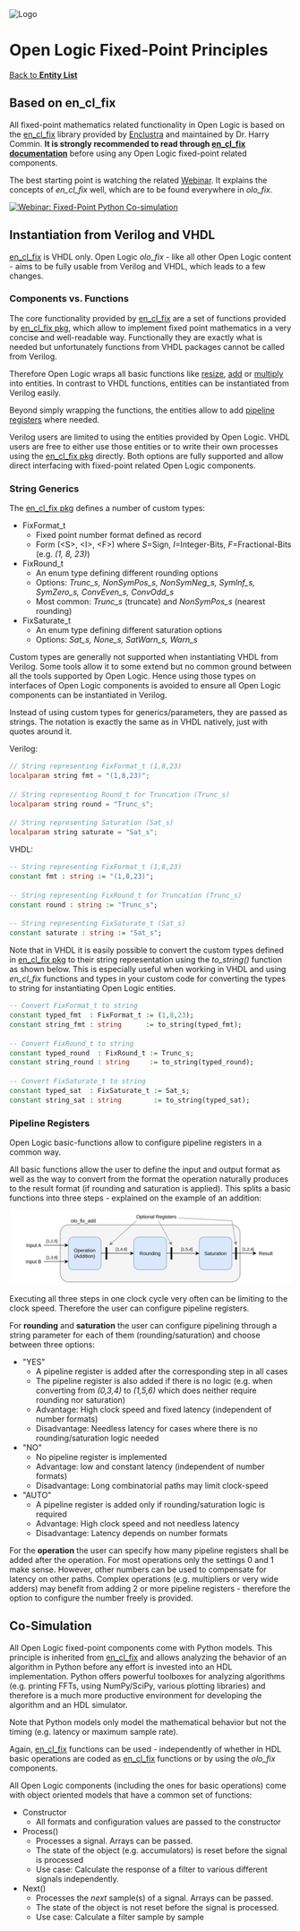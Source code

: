 <img src="../Logo.png" alt="Logo" width="400">

# Open Logic Fixed-Point Principles

[Back to **Entity List**](../EntityList.md)

## Based on en_cl_fix

All fixed-point mathematics related functionality in Open Logic is based on the
[en_cl_fix](https://github.com/enclustra/en_cl_fix) library provided by [Enclustra](https://www.enclustra.com/en/home/)
and maintained by Dr. Harry Commin. **It is strongly recommended to read through
[en_cl_fix documentation](../../3rdParty/en_cl_fix/README.md)** before using any Open Logic fixed-point related
components.

The best starting point is watching the related [Webinar](https://www.youtube.com/watch?v=DajbzQurjqI&t=346). It
explains the concepts of _en_cl_fix_ well, which are to be found everywhere in _olo_fix_.

[![Webinar: Fixed-Point Python Co-simulation](/home/oli/work/olo/open-logic/3rdParty/en_cl_fix/doc/images/Webinar.png)](https://www.youtube.com/watch?v=DajbzQurjqI&t=346)

## Instantiation from Verilog and VHDL

[en_cl_fix](https://github.com/enclustra/en_cl_fix) is VHDL only. Open Logic _olo_fix_ - like all other Open Logic
content - aims to be fully usable from Verilog and VHDL, which leads to a few changes.

### Components vs. Functions

The core functionality provided by [en_cl_fix](https://github.com/enclustra/en_cl_fix) are a set of functions provided
by [en_cl_fix pkg](./en_cl_fix_pkg.md), which allow to implement fixed point mathematics in a very concise and
well-readable way. Functionally they are exactly what is needed but unfortunately functions from VHDL packages cannot be
called from Verilog.

Therefore Open Logic wraps all basic functions like [resize](./olo_fix_resize.md), [add](./olo_fix_add.md) or
[multiply](./olo_fix_mult.md) into entities. In contrast to VHDL functions, entities can be instantiated from Verilog
easily.

 Beyond simply wrapping the functions, the entities allow to add [pipeline registers](#pipeline-registers) where needed.

Verilog users are limited to using the entities provided by Open Logic. VHDL users are free to either use those entities
or to write their own processes using the [en_cl_fix pkg](./en_cl_fix_pkg.md) directly. Both options are fully supported
and allow direct interfacing with fixed-point related Open Logic components.

### String Generics

The [en_cl_fix pkg](./en_cl_fix_pkg.md) defines a number of custom types:

- FixFormat_t
  - Fixed point number format defined as record
  - Form (\<S\>, \<I\>, \<F\>) where _S_=Sign, _I_=Integer-Bits, _F_=Fractional-Bits (e.g. _(1, 8, 23)_)
- FixRound_t
  - An enum type defining different rounding options
  - Options: _Trunc_s, NonSymPos_s, NonSymNeg_s, SymInf_s, SymZero_s, ConvEven_s, ConvOdd_s_
  - Most common: _Trunc_s_ (truncate) and _NonSymPos_s_ (nearest rounding)
- FixSaturate_t
  - An enum type defining different saturation options
  - Options: _Sat_s, None_s, SatWarn_s, Warn_s_

Custom types are generally not supported when instantiating VHDL from Verilog. Some tools allow it to some extend but no
common ground between all the tools supported by Open Logic. Hence using those types on interfaces of Open Logic
components is avoided to ensure all Open Logic components can be instantiated in Verilog.

Instead of using custom types for generics/parameters, they are passed as strings. The notation is exactly the same as
in VHDL natively, just with quotes around it.

Verilog:

```verilog
// String representing FixFormat_t (1,8,23)
localparam string fmt = "(1,8,23)";

// String representing Round_t for Truncation (Trunc_s)
localparam string round = "Trunc_s";

// String representing Saturation (Sat_s)
localparam string saturate = "Sat_s";
```

VHDL:

```vhdl
-- String representing FixFormat_t (1,8,23)
constant fmt : string := "(1,8,23)";

-- String representing FixRound_t for Truncation (Trunc_s)
constant round : string := "Trunc_s";

-- String representing FixSaturate_t (Sat_s)
constant saturate : string := "Sat_s";
```

Note that in VHDL it is easily possible to convert the custom types defined in [en_cl_fix pkg](./en_cl_fix_pkg.md) to
their string representation using the _to_string()_ function as shown below. This is especially useful when working in
VHDL and using _en_cl_fix_ functions and types in your custom code for converting the types to string for instantiating
Open Logic entities.

```vhdl
-- Convert FixFormat_t to string
constant typed_fmt  : FixFormat_t := (1,8,23);
constant string_fmt : string      := to_string(typed_fmt);

-- Convert FixRound_t to string
constant typed_round  : FixRound_t := Trunc_s;
constant string_round : string     := to_string(typed_round);

-- Convert FixSaturate_t to string
constant typed_sat  : FixSaturate_t := Sat_s;
constant string_sat : string        := to_string(typed_sat);
```

### Pipeline Registers

Open Logic basic-functions allow to configure pipeline registers in a common way.

All basic functions allow the user to define the input and output format as well as the way to convert from the format
the operation naturally produces to the result format (if rounding and saturation is applied). This splits a basic
functions into three steps - explained on the example of an addition:

![Three Stages](./principles/three_stages.svg)

Executing all three steps in one clock cycle very often can be limiting to the clock speed. Therefore the user can
configure pipeline registers.

For **rounding** and **saturation** the user can configure pipelining through a string parameter for each of them
(rounding/saturation) and choose between three options:

- "YES"
  - A pipeline register is added after the corresponding step in all cases
  - The pipeline register is also added if there is no logic (e.g. when converting from _(0,3,4)_ to _(1,5,6)_ which
    does neither require rounding nor saturation)
  - Advantage: High clock speed and fixed latency (independent of number formats)
  - Disadvantage: Needless latency for cases where there is no rounding/saturation logic needed
- "NO"
  - No pipeline register is implemented
  - Advantage: low and constant latency (independent of number formats)
  - Disadvantage: Long combinatorial paths may limit clock-speed
- "AUTO"
  - A pipeline register is added only if rounding/saturation logic is required
  - Advantage: High clock speed and not needless latency
  - Disadvantage: Latency depends on number formats

For the **operation** the user can specify how many pipeline registers shall be added after the operation. For most
operations only the settings 0 and 1 make sense. However, other numbers can be used to compensate for latency on other
paths. Complex operations (e.g. multipliers or very wide adders) may benefit from adding 2 or more pipeline registers -
therefore the option to configure the number freely is provided.

## Co-Simulation

All Open Logic fixed-point components come with Python models. This principle is inherited from
[en_cl_fix](https://github.com/enclustra/en_cl_fix) and allows analyzing the behavior of an algorithm in Python before
any effort is invested into an HDL implementation. Python offers powerful toolboxes for analyzing algorithms (e.g.
printing FFTs, using NumPy/SciPy, various plotting libraries) and therefore is a much more productive environment for
developing the algorithm and an HDL simulator.

Note that Python models only model the mathematical behavior but not the timing (e.g. latency or maximum sample rate).

Again, [en_cl_fix](https://github.com/enclustra/en_cl_fix) functions can be used - independently of whether in HDL basic
operations are coded as [en_cl_fix](https://github.com/enclustra/en_cl_fix) functions or by using the _olo_fix_
components.

All Open Logic components (including the ones for basic operations) come with object oriented models that have a common
set of functions:

- Constructor
  - All formats and configuration values are passed to the constructor
- Process()
  - Processes a signal. Arrays can be passed.
  - The state of the object (e.g. accumulators) is reset before the signal is processed
  - Use case: Calculate the response of a filter to various different signals independently.
- Next()
  - Processes the _next_ sample(s) of a signal. Arrays can be passed.
  - The state of the object is not reset before the signal is processed.
  - Use case: Calculate a filter sample by sample
